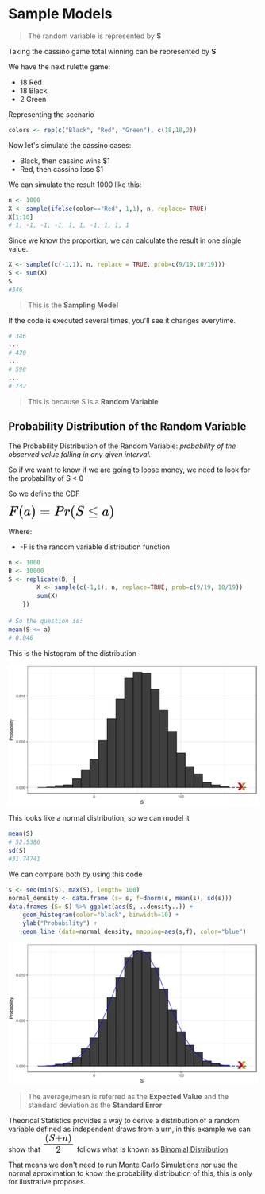 # Sample Models

> The random variable is represented by **S**

Taking the cassino game total winning can be represented by **S**

We have the next rulette game:

* 18 Red
* 18 Black
* 2 Green

Representing the scenario
```r
colors <- rep(c("Black", "Red", "Green"), c(18,18,2))
```

Now let's simulate the cassino cases:

* Black, then cassino wins $1
* Red, then cassino lose $1

We can simulate the result 1000 like this:

```r
n <- 1000
X <- sample(ifelse(color=="Red",-1,1), n, replace= TRUE)
X[1:10]
# 1, -1, -1, -1, 1, 1, -1, 1, 1, 1
```

Since we know the proportion, we can calculate the result in one single value.

```r
X <- sample((c(-1,1), n, replace = TRUE, prob=c(9/19,10/19)))
S <- sum(X)
S
#346
```

> This is the **Sampling Model**

If the code is executed several times, you'll see it changes everytime.

```r
# 346
...
# 470
...
# 598
...
# 732
```

> This is because S is a **Random Variable**

## Probability Distribution of the Random Variable

The Probability Distribution of the Random Variable: *probability of the observed value falling in any given interval.*

So if we want to know if we are going to loose money, we need to look for the probability of S < 0

So we define the CDF

<img style="transform: translateY(0.1em); background: white;" src="../../svg/0MfkYiEvXT.svg">

Where:

* -F is the random variable distribution function

```r
n <- 1000
B <- 10000
S <- replicate(B, {
        X <- sample(c(-1,1), n, replace=TRUE, prob=c(9/19, 10/19))
        sum(X)
    })

# So the question is:
mean(S <= a) 
# 0.046
```

This is the histogram of the distribution

![](../images/Courses/random_varible_pdf.png)

This looks like a normal distribution, so we can model it

```r
mean(S)
# 52.5386
sd(S)
#31.74741
```

We can compare both by using this code

```r
s <- seq(min(S), max(S), length= 100)
normal_density <- data.frame (s= s, f=dnorm(s, mean(s), sd(s)))
data.frames (S= S) %>% ggplot(aes(S, ..density..)) +
    geom_histogram(color="black", binwidth=10) +
    ylab("Probability") +
    geom_line (data=normal_density, mapping=aes(s,f), color="blue")
```

![](../images/Courses/random_variable_normal_dist_comparisson.png)

> The average/mean is referred as the  **Expected Value** and the standard deviation as the **Standard Error**


Theorical Statistics provides a way to derive a distribution of a random variable defined as independent draws from a urn, in this example we can show that <img style="transform: translateY(0.1em); background: white;" src="../../svg/gCIrbSPCOi.svg"> follows what is known as [Binomial Distribution](../statistics/distributions/binomial_distribution.md)

That means we don't need to run Monte Carlo Simulations nor use the normal aproximation to know the probability distribution of this, this is only for ilustrative proposes.
